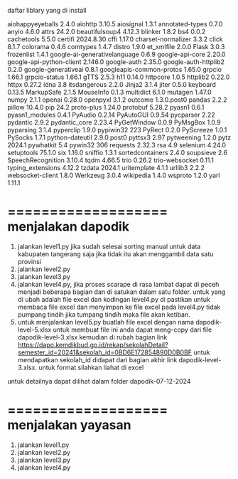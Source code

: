 daftar liblary yang di install

aiohappyeyeballs             2.4.0
aiohttp                      3.10.5
aiosignal                    1.3.1
annotated-types              0.7.0
anyio                        4.6.0
attrs                        24.2.0
beautifulsoup4               4.12.3
blinker                      1.8.2
bs4                          0.0.2
cachetools                   5.5.0
certifi                      2024.8.30
cffi                         1.17.0
charset-normalizer           3.3.2
click                        8.1.7
colorama                     0.4.6
comtypes                     1.4.7
distro                       1.9.0
et_xmlfile                   2.0.0
Flask                        3.0.3
frozenlist                   1.4.1
google-ai-generativelanguage 0.6.9
google-api-core              2.20.0
google-api-python-client     2.146.0
google-auth                  2.35.0
google-auth-httplib2         0.2.0
google-generativeai          0.8.1
googleapis-common-protos     1.65.0
grpcio                       1.66.1
grpcio-status                1.66.1
gTTS                         2.5.3
h11                          0.14.0
httpcore                     1.0.5
httplib2                     0.22.0
httpx                        0.27.2
idna                         3.8
itsdangerous                 2.2.0
Jinja2                       3.1.4
jiter                        0.5.0
keyboard                     0.13.5
MarkupSafe                   2.1.5
MouseInfo                    0.1.3
multidict                    6.1.0
mutagen                      1.47.0
numpy                        2.1.1
openai                       0.28.0
openpyxl                     3.1.2
outcome                      1.3.0.post0
pandas                       2.2.2
pillow                       10.4.0
pip                          24.2
proto-plus                   1.24.0
protobuf                     5.28.2
pyasn1                       0.6.1
pyasn1_modules               0.4.1
PyAudio                      0.2.14
PyAutoGUI                    0.9.54
pycparser                    2.22
pydantic                     2.9.2
pydantic_core                2.23.4
PyGetWindow                  0.0.9
PyMsgBox                     1.0.9
pyparsing                    3.1.4
pyperclip                    1.9.0
pypiwin32                    223
PyRect                       0.2.0
PyScreeze                    1.0.1
PySocks                      1.7.1
python-dateutil              2.9.0.post0
pyttsx3                      2.97
pytweening                   1.2.0
pytz                         2024.1
pywhatkit                    5.4
pywin32                      306
requests                     2.32.3
rsa                          4.9
selenium                     4.24.0
setuptools                   75.1.0
six                          1.16.0
sniffio                      1.3.1
sortedcontainers             2.4.0
soupsieve                    2.6
SpeechRecognition            3.10.4
tqdm                         4.66.5
trio                         0.26.2
trio-websocket               0.11.1
typing_extensions            4.12.2
tzdata                       2024.1
uritemplate                  4.1.1
urllib3                      2.2.2
websocket-client             1.8.0
Werkzeug                     3.0.4
wikipedia                    1.4.0
wsproto                      1.2.0
yarl                         1.11.1

===================
menjalakan dapodik
===================
1. jalankan level1.py jika sudah selesai sorting manual untuk data kabupaten tangerang saja jika tidak itu akan menggambil data satu provinsi
2. jalankan level2.py
3. jalankan level3.py
4. jalankan level4.py, jika proses scarape di rasa lambat dapat di peceh menjadi beberapa bagian dan di satukan dalam satu folder. untuk yang di ubah adalah file excel dan kodingan level4.py di pastikan untuk membaca file excel dan menyimpan ke file excel pada level4.py tidak pumpang tindih jika tumpang tindih maka file akan ketiban.
5. untuk menjalankan level5.py buatlah file excel dengan nama dapodik-level-5.xlsx untuk membuat file ini anda dapat meng-copy dari file dapodik-level-3.xlsx kemudian di rubah bagian link https://dapo.kemdikbud.go.id/rekap/sekolahDetail?semester_id=20241&sekolah_id=0BD6E172854890D0B0BF untuk mendapatkan sekolah_id didapat dari bagian akhir link dapodik-level-3.xlsx. untuk format silahkan liahat di excel

untuk detailnya dapat dilihat dalam folder dapodik-07-12-2024


===================
menjalakan yayasan
===================
1. jalankan level1.py
2. jalankan level2.py
3. jalankan level3.py
4. jalankan level4.py